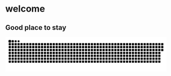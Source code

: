 # welcome

## Good place to stay

<a href="https://github.com/inferno332"><img src="contributions.svg"></a>
